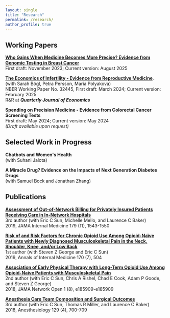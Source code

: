 ```yaml
---
layout: single
title: "Research"
permalink: /research/
author_profile: true
---
```


## Working Papers
[**Who Gains When Medicine Becomes More Precise? Evidence from Genomic Testing in Breast Cancer**](/files/WhoGains.pdf) <br>
First draft: November 2023; Current version: August 2025

[**The Economics of Infertility - Evidence from Reproductive Medicine**](https://www.nber.org/system/files/working_papers/w32445/w32445.pdf).<br>
(with Sarah Bögl, Petra Persson,  Maria Polyakova) <br>
NBER Working Paper No. 32445, First draft: March 2024; Current version: February 2025 <br>
R&R at ***Quarterly Journal of Economics*** <br> 

**Spending on Precision Medicine - Evidence from Colorectal Cancer Screening Tests** <br>
First draft: May 2024; Current version:  May 2024 <br>
*(Draft available upon request)*
 
## Selected Work in Progress
**Chatbots and Women's Health** <br>
(with Suhani Jalota)

**A Miracle Drug? Evidence on the Impacts of Next Generation Diabetes Drugs** <br>
(with Samuel Bock and Jonathan Zhang)

## Publications
[**Assessment of Out-of-Network Billing for Privately Insured Patients Receiving Care in In-Network Hospitals**](https://jamanetwork.com/journals/jamainternalmedicine/fullarticle/2740802) <br>
3rd author (with Eric C Sun, Michelle Mello, and Laurence C Baker) <br>
2019, JAMA Internal Medicine 179 (11), 1543-1550 <br>

[**Risk of and Risk Factors for Chronic Opioid Use Among Opioid-Naïve Patients with Newly Diagnosed Musculoskeletal Pain in the Neck, Shoulder, Knee, and/or Low Back**](https://www.acpjournals.org/doi/10.7326/M18-2261?url_ver=Z39.88-2003&rfr_id=ori:rid:crossref.org&rfr_dat=cr_pub%20%200pubmed) <br>
1st author (with Steven Z George and Eric C Sun) <br>
2019, Annals of Internal Medicine 170 (7), 504 

[**Association of Early Physical Therapy with Long-Term Opioid Use Among Opioid-Naive Patients with Musculoskeletal Pain**](https://jamanetwork.com/journals/jamanetworkopen/fullarticle/2718095) <br>
2nd author (with  Eric C Sun, Chris A Rishel, Chad E Cook, Adam P Goode, and Steven Z George) <br>
2018, JAMA Network Open 1 (8), e185909-e185909

[**Anesthesia Care Team Composition and Surgical Outcomes**](https://journals.lww.com/anesthesiology/pages/default.aspx) <br>
3rd author (with Eric C Sun, Thomas R Miller, and Laurence C Baker) <br>
2018, Anesthesiology 129 (4), 700-709

